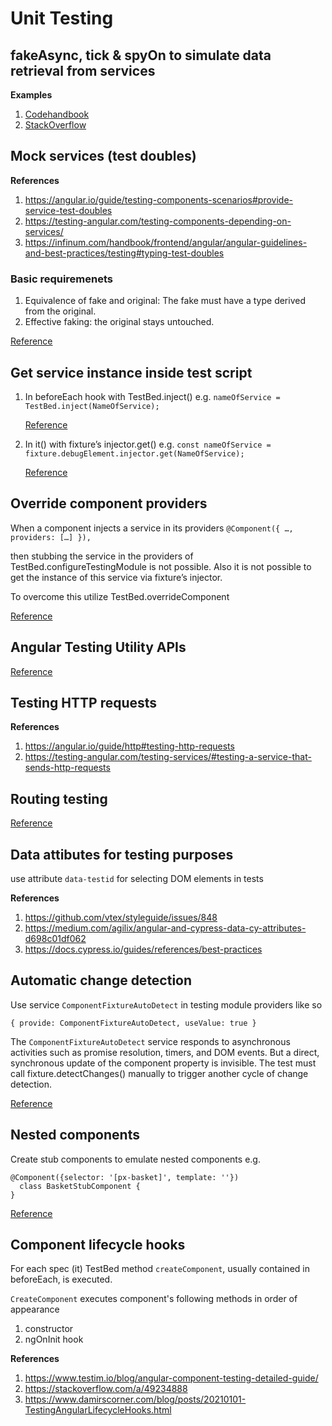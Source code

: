 # Unit Testing

## fakeAsync, tick & spyOn to simulate data retrieval from services

**Examples**

1. [Codehandbook](https://codehandbook.org/how-to-unit-test-angular-component-with-service/)
2. [StackOverflow](https://stackoverflow.com/a/53344611)


## Mock services (test doubles)

**References**
1. <https://angular.io/guide/testing-components-scenarios#provide-service-test-doubles>
2. <https://testing-angular.com/testing-components-depending-on-services/>
3. <https://infinum.com/handbook/frontend/angular/angular-guidelines-and-best-practices/testing#typing-test-doubles>

### Basic requiremenets

1. Equivalence of fake and original: The fake must have a type derived from the original.
2. Effective faking: the original stays untouched.

[Reference](https://testing-angular.com/faking-dependencies/#faking-dependencies)

## Get service instance inside test script

1. In beforeEach hook with TestBed.inject() e.g. `nameOfService = TestBed.inject(NameOfService);` 
    
    [Reference](https://angular.io/guide/testing-components-scenarios#testbedinject)
2. In it() with fixture’s injector.get() e.g. `const nameOfService = fixture.debugElement.injector.get(NameOfService);`

    [Reference](https://angular.io/guide/testing-components-scenarios#get-injected-services)


## Override component providers

When a component injects a service in its providers `@Component({ …, providers: […] }),`

then stubbing the service in the providers of TestBed.configureTestingModule is not possible. Also it is not possible to get the instance of this service via fixture’s injector.

To overcome this utilize TestBed.overrideComponent

[Reference](https://angular.io/guide/testing-components-scenarios#override-component-providers)

## Angular Testing Utility APIs

[Reference](https://angular.io/guide/testing-utility-apis)

## Testing HTTP requests

**References**

1. <https://angular.io/guide/http#testing-http-requests>
2. <https://testing-angular.com/testing-services/#testing-a-service-that-sends-http-requests>


## Routing testing

[Reference](https://dev.to/this-is-angular/testing-angular-routing-components-with-the-routertestingmodule-4cj0)

## Data attibutes for testing purposes

use attribute `data-testid` for selecting DOM elements in tests

**References**

1. <https://github.com/vtex/styleguide/issues/848>
2. <https://medium.com/agilix/angular-and-cypress-data-cy-attributes-d698c01df062>
3. <https://docs.cypress.io/guides/references/best-practices>


## Automatic change detection

Use service `ComponentFixtureAutoDetect` in testing module providers like so
```
{ provide: ComponentFixtureAutoDetect, useValue: true }
```
The `ComponentFixtureAutoDetect` service responds to asynchronous activities such as promise resolution, timers, and DOM events. But a direct, synchronous update of the component property is invisible. The test must call fixture.detectChanges() manually to trigger another cycle of change detection.

[Reference](https://angular.io/guide/testing-components-scenarios#automatic-change-detection)

## Nested components

Create stub components to emulate nested components
e.g.
```
@Component({selector: '[px-basket]', template: ''})
  class BasketStubComponent {
}
```

[Reference](https://angular.io/guide/testing-components-scenarios#nested-component-tests)

## Component lifecycle hooks

For each spec (it) TestBed method `createComponent`, usually contained in beforeEach, is executed.

`CreateComponent` executes component's following methods in order of appearance
1. constructor
2. ngOnInit hook

**References**

1. <https://www.testim.io/blog/angular-component-testing-detailed-guide/>
2. <https://stackoverflow.com/a/49234888>
3. <https://www.damirscorner.com/blog/posts/20210101-TestingAngularLifecycleHooks.html>